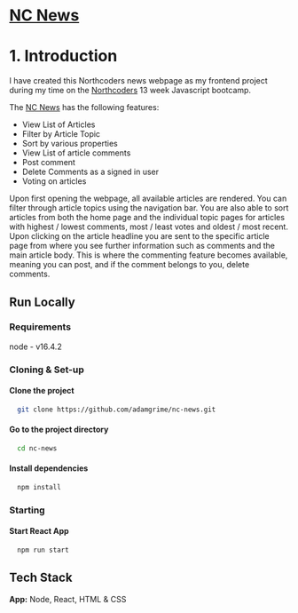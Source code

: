 # [NC News](https://ag-nc-news.netlify.app/)


# 1. Introduction

I have created this Northcoders news webpage as my frontend project during my time on the [Northcoders](https://www.northcoders.com/) 13 week Javascript bootcamp. 

The [NC News](https://ag-nc-news.netlify.app/) has the following features:

  - View List of Articles
  - Filter by Article Topic
  - Sort by various properties
  - View List of article comments
  - Post comment
  - Delete Comments as a signed in user
  - Voting on articles

  Upon first opening the webpage, all available articles are rendered. You can filter through article topics using the navigation bar. You are also able to sort articles from both the home page and the individual topic pages for articles with highest / lowest comments, most / least votes and oldest / most recent. Upon clicking on the article headline you are sent to the specific article page from where you see further information such as comments and the main article body. This is where the commenting feature becomes available, meaning you can post, and if the comment belongs to you, delete comments. 

## Run Locally
### Requirements

node - v16.4.2

### Cloning & Set-up

#### Clone the project

```bash
  git clone https://github.com/adamgrime/nc-news.git
```

#### Go to the project directory

```bash
  cd nc-news
```

#### Install dependencies

```bash
  npm install
```

### Starting

#### Start React App

```bash
  npm run start
```


## Tech Stack

**App:** Node, React, HTML & CSS